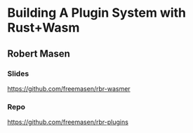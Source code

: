 # Building A Plugin System with Rust+Wasm
## Robert Masen

### Slides
https://github.com/freemasen/rbr-wasmer

### Repo
https://github.com/freemasen/rbr-plugins

